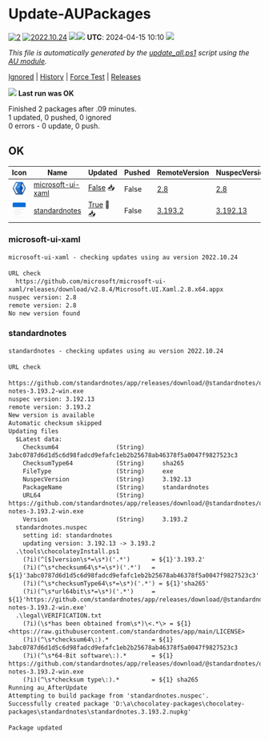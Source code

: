 # Update-AUPackages
[![2](https://img.shields.io/badge/AU%20packages-2-red.svg)](#ok)
[![2022.10.24](https://img.shields.io/badge/AU-2022.10.24-blue.svg)](https://www.powershellgallery.com/packages/AU)
[![](http://transparent-favicon.info/favicon.ico)](#)[![](http://transparent-favicon.info/favicon.ico)](#)
**UTC**: 2024-04-15 10:10 [![](http://transparent-favicon.info/favicon.ico)](#) [](https://github.com/)

_This file is automatically generated by the [update_all.ps1](https://github.com/majkinetor/au-packages-template/blob/master/update_all.ps1) script using the [AU module](https://github.com/majkinetor/au)._

[Ignored](#ignored) | [History](#update-history) | [Force Test](https://gist.github.com/) | [Releases](https://github.com//tags)

<img src='https://cdn.jsdelivr.net/gh/majkinetor/au@master/AU/Plugins/Report/r_ok.png' width='24'> **Last run was OK**

Finished 2 packages after .09 minutes.  
1 updated, 0 pushed, 0 ignored  
0 errors - 0 update, 0 push.  


## OK


|Icon|Name|Updated|Pushed|RemoteVersion|NuspecVersion|
|---|---|---|---|---|---|
|<img src="https://raw.githubusercontent.com/microsoft/microsoft-ui-xaml/main/docs/winui-logo-64x64.png" width="32" height="32"/>|[microsoft-ui-xaml](https://chocolatey.org/packages/microsoft-ui-xaml/2.8)|[False](#microsoft-ui-xaml) &#x1F4E5;|False|[2.8](https://github.com/microsoft/microsoft-ui-xaml)|[2.8](https://github.com/USERNAME/REPOSITORY-NAME/tree/master/automatic/microsoftuixaml)|
|<img src="https://raw.githubusercontent.com/standardnotes/app/main/packages/desktop/build/icon/Icon-512x512.png" width="32" height="32"/>|[standardnotes](https://chocolatey.org/packages/standardnotes/3.193.2)|[True](#standardnotes) &#x1F538; &#x1F4E5;|False|[3.193.2](https://standardnotes.com)|[3.192.13](https://github.com/USERNAME/REPOSITORY-NAME/tree/master/automatic/standardnotes)|


### microsoft-ui-xaml



```
microsoft-ui-xaml - checking updates using au version 2022.10.24

URL check
  https://github.com/microsoft/microsoft-ui-xaml/releases/download/v2.8.4/Microsoft.UI.Xaml.2.8.x64.appx
nuspec version: 2.8
remote version: 2.8
No new version found
```


### standardnotes



```
standardnotes - checking updates using au version 2022.10.24

URL check
  https://github.com/standardnotes/app/releases/download/@standardnotes/desktop@3.193.2/standard-notes-3.193.2-win.exe
nuspec version: 3.192.13
remote version: 3.193.2
New version is available
Automatic checksum skipped
Updating files
  $Latest data:
    Checksum64                (String)     3abc0787d6d1d5c6d98fadcd9efafc1eb2b25678ab46378f5a0047f9827523c3
    ChecksumType64            (String)     sha265
    FileType                  (String)     exe
    NuspecVersion             (String)     3.192.13
    PackageName               (String)     standardnotes
    URL64                     (String)     https://github.com/standardnotes/app/releases/download/@standardnotes/desktop@3.193.2/standard-notes-3.193.2-win.exe
    Version                   (String)     3.193.2
  standardnotes.nuspec
    setting id: standardnotes
    updating version: 3.192.13 -> 3.193.2
  .\tools\chocolateyInstall.ps1
    (?i)(^[$]version\s*=\s*)('.*')      = ${1}'3.193.2'
    (?i)(^\s*checksum64\s*=\s*)('.*')   = ${1}'3abc0787d6d1d5c6d98fadcd9efafc1eb2b25678ab46378f5a0047f9827523c3'
    (?i)(^\s*checksumType64\s*=\s*)('.*') = ${1}'sha265'
    (?i)(^\s*url64bit\s*=\s*)('.*')     = ${1}'https://github.com/standardnotes/app/releases/download/@standardnotes/desktop@3.193.2/standard-notes-3.193.2-win.exe'
  .\legal\VERIFICATION.txt
    (?i)(\s*has been obtained from\s*)\<.*\> = ${1}<https://raw.githubusercontent.com/standardnotes/app/main/LICENSE>
    (?i)(^\s*checksum64\:).*            = ${1} 3abc0787d6d1d5c6d98fadcd9efafc1eb2b25678ab46378f5a0047f9827523c3
    (?i)(^\s*64-Bit software\:).*       = ${1} https://github.com/standardnotes/app/releases/download/@standardnotes/desktop@3.193.2/standard-notes-3.193.2-win.exe
    (?i)(^\s*checksum type\:).*         = ${1} sha265
Running au_AfterUpdate
Attempting to build package from 'standardnotes.nuspec'.
Successfully created package 'D:\a\chocolatey-packages\chocolatey-packages\standardnotes\standardnotes.3.193.2.nupkg'

Package updated
```

